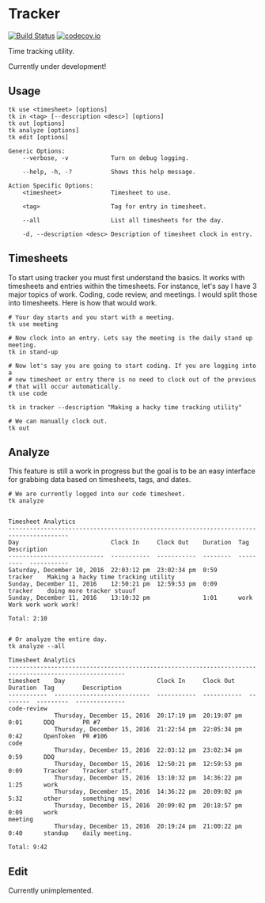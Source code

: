 Tracker
=======

[![Build Status](https://travis-ci.org/quantumew/tracker.png)](https://travis-ci.org/quantumew/tracker.svg?branch=master)
[![codecov.io](https://codecov.io/github/quantumew/tracker/coverage.svg?branch=master)](https://codecov.io/github/quantumew/tracker?branch=master)


Time tracking utility.

Currently under development!

Usage
-----

    tk use <timesheet> [options]
    tk in <tag> [--description <desc>] [options]
    tk out [options]
    tk analyze [options]
    tk edit [options]

    Generic Options:
        --verbose, -v            Turn on debug logging.

        --help, -h, -?           Shows this help message.

    Action Specific Options:
        <timesheet>              Timesheet to use.

        <tag>                    Tag for entry in timesheet.

        --all                    List all timesheets for the day.

        -d, --description <desc> Description of timesheet clock in entry.


Timesheets
----------
To start using tracker you must first understand the basics. It works with timesheets and entries within the timesheets. For instance, let's say I have 3 major topics of work. Coding, code review, and meetings. I would split those into timesheets. Here is how that would work.

    # Your day starts and you start with a meeting.
    tk use meeting

    # Now clock into an entry. Lets say the meeting is the daily stand up meeting.
    tk in stand-up

    # Now let's say you are going to start coding. If you are logging into a
    # new timesheet or entry there is no need to clock out of the previous
    # that will occur automatically.
    tk use code

    tk in tracker --description "Making a hacky time tracking utility"

    # We can manually clock out.
    tk out

Analyze
-------
This feature is still a work in progress but the goal is to be an easy interface for grabbing data based on timesheets, tags, and dates.


    # We are currently logged into our code timesheet.
    tk analyze


    Timesheet Analytics
    ---------------------------------------------------------------------------------------
    Day                          Clock In     Clock Out    Duration  Tag        Description
    ---------------------------  -----------  -----------  --------  ---------  -----------
    Saturday, December 10, 2016  22:03:12 pm  23:02:34 pm  0:59      tracker    Making a hacky time tracking utility
    Sunday, December 11, 2016    12:50:21 pm  12:59:53 pm  0:09      tracker    doing more tracker stuuuf
    Sunday, December 11, 2016    13:10:32 pm               1:01      work       Work work work work!

    Total: 2:10


    # Or analyze the entire day.
    tk analyze --all

    Timesheet Analytics
    -------------------------------------------------------------------------------------------------------
    timesheet    Day                          Clock In     Clock Out    Duration  Tag        Description
    -----------  ---------------------------  -----------  -----------  --------  ---------  --------------
    code-review
                 Thursday, December 15, 2016  20:17:19 pm  20:19:07 pm  0:01      DDQ        PR #7
                 Thursday, December 15, 2016  21:22:54 pm  22:05:34 pm  0:42      OpenToken  PR #106
    code
                 Thursday, December 15, 2016  22:03:12 pm  23:02:34 pm  0:59      DDQ
                 Thursday, December 15, 2016  12:50:21 pm  12:59:53 pm  0:09      Tracker    Tracker stuff.
                 Thursday, December 15, 2016  13:10:32 pm  14:36:22 pm  1:25      work
                 Thursday, December 15, 2016  14:36:22 pm  20:09:02 pm  5:32      other      something new!
                 Thursday, December 15, 2016  20:09:02 pm  20:18:57 pm  0:09      work
    meeting
                 Thursday, December 15, 2016  20:19:24 pm  21:00:22 pm  0:40      standup    daily meeting.

    Total: 9:42


Edit
----
Currently unimplemented.
